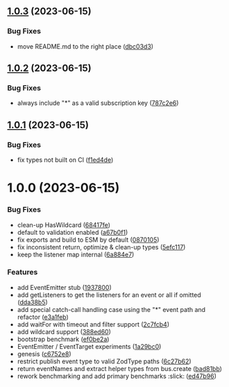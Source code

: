 ## [1.0.3](https://github.com/3rd/zodbus/compare/v1.0.2...v1.0.3) (2023-06-15)

### Bug Fixes

- move README.md to the right place ([dbc03d3](https://github.com/3rd/zodbus/commit/dbc03d3eefb21766c2d1dd53e46e898859123f96))

## [1.0.2](https://github.com/3rd/zodbus/compare/v1.0.1...v1.0.2) (2023-06-15)

### Bug Fixes

- always include "\*" as a valid subscription key ([787c2e6](https://github.com/3rd/zodbus/commit/787c2e6998bc7af8972a36aeaf0dd28632c6c8ca))

## [1.0.1](https://github.com/3rd/zodbus/compare/v1.0.0...v1.0.1) (2023-06-15)

### Bug Fixes

- fix types not built on CI ([f1ed4de](https://github.com/3rd/zodbus/commit/f1ed4de60c7df0b98bcee4982826bc7059d4b1ff))

# 1.0.0 (2023-06-15)

### Bug Fixes

- clean-up HasWildcard ([68417fe](https://github.com/3rd/zodbus/commit/68417fefe011c4e4264fb77b743a9ed28d8f9bd0))
- default to validation enabled ([a67b0f1](https://github.com/3rd/zodbus/commit/a67b0f1ce8c2aaec485156d6ada12bc5838dbc9e))
- fix exports and build to ESM by default ([0870105](https://github.com/3rd/zodbus/commit/08701051edbdf14a396d16910f9da5c80eb4e0c2))
- fix inconsistent return, optimize & clean-up types ([5efc117](https://github.com/3rd/zodbus/commit/5efc117e18ed14656ac84b010a4f3e0bcd487f6e))
- keep the listener map internal ([6a884e7](https://github.com/3rd/zodbus/commit/6a884e70a5cfa04bc580bde286e32b1b93b29ad6))

### Features

- add EventEmitter stub ([1937800](https://github.com/3rd/zodbus/commit/1937800e19ea6b5776fb5a9b14c8ce816cefc9c7))
- add getListeners to get the listeners for an event or all if omitted ([dda38b5](https://github.com/3rd/zodbus/commit/dda38b513731cab382b53ded0686eea3d2644a21))
- add special catch-call handling case using the "\*" event path and refactor ([e3a1feb](https://github.com/3rd/zodbus/commit/e3a1febc30dc42eedee593bda73a6a4392214777))
- add waitFor with timeout and filter support ([2c7fcb4](https://github.com/3rd/zodbus/commit/2c7fcb4212219866f33a49a941999b53a2b48fd8))
- add wildcard support ([388ed60](https://github.com/3rd/zodbus/commit/388ed60a6bf08c53fa517d7119e474342dd9c475))
- bootstrap benchmark ([ef0be2a](https://github.com/3rd/zodbus/commit/ef0be2aaa80ddc27c5c1611d50664ce93979512b))
- EventEmitter / EventTarget experiments ([1a29bc0](https://github.com/3rd/zodbus/commit/1a29bc0d67875ce7019ed7fc12898711c498e98b))
- genesis ([c6752e8](https://github.com/3rd/zodbus/commit/c6752e88fbb7e7a0e03d2d44a9310d98a02d8ab8))
- restrict publish event type to valid ZodType paths ([6c27b62](https://github.com/3rd/zodbus/commit/6c27b62b97d18f4c4af1dc6607e8ef7c97838b8b))
- return eventNames and extract helper types from bus.create ([bad81bb](https://github.com/3rd/zodbus/commit/bad81bb1789b46681432a7f730cd0384b59ccdb5))
- rework benchmarking and add primary benchmarks :slick: ([ed47b96](https://github.com/3rd/zodbus/commit/ed47b964314798ae0111f6148c5bd3a7f41827c9))
